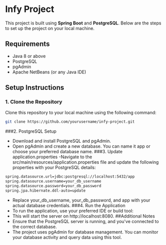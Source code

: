 # Infy Project

This project is built using **Spring Boot** and **PostgreSQL**. Below are the steps to set up the project on your local machine.

## Requirements
- Java 8 or above
- PostgreSQL
- pgAdmin
- Apache NetBeans (or any Java IDE)

## Setup Instructions

### 1. Clone the Repository

Clone this repository to your local machine using the following command:

```bash
git clone https://github.com/yourusername/infy-project.git
```
###2. PostgreSQL Setup
- Download and install PostgreSQL and pgAdmin.
- Open pgAdmin and create a new database. You can name it app or choose your preferred database name.
###3. Update application.properties
-Navigate to the src/main/resources/application.properties file and update the following properties with your PostgreSQL details:
```bash
spring.datasource.url=jdbc:postgresql://localhost:5432/app
spring.datasource.username=your_db_username
spring.datasource.password=your_db_password
spring.jpa.hibernate.ddl-auto=update
```
- Replace your_db_username, your_db_password, and app with your actual database credentials.
###4. Run the Application
- To run the application, use your preferred IDE or build tool:
 - This will start the server on http://localhost:8080.
##Additional Notes
- Ensure that the PostgreSQL server is running, and you've connected to the correct database.
- The project uses pgAdmin for database management. You can monitor your database activity and query data using this tool.
